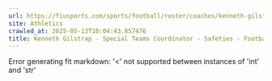 ```yaml
---
url: https://fiusports.com/sports/football/roster/coaches/kenneth-gilstrap/3342
site: Athletics
crawled_at: 2025-05-13T10:04:43.857476
title: Kenneth Gilstrap - Special Teams Coordinator - Safeties - Football Coaches - FIU Athletics
---
```


Error generating fit markdown: '<' not supported between instances of 'int' and 'str'